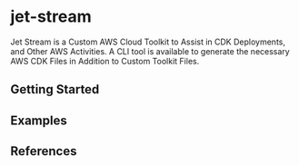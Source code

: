 # jet-stream
Jet Stream is a Custom AWS Cloud Toolkit to Assist in CDK Deployments, and Other AWS Activities. A CLI tool is available to generate the necessary AWS CDK Files in Addition to Custom Toolkit Files.


## Getting Started


## Examples 
 



## References


